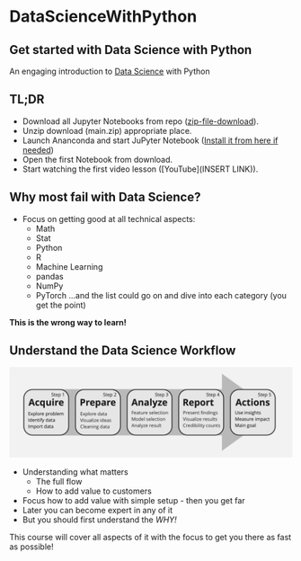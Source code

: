 # DataScienceWithPython

## Get started with Data Science with Python
An engaging introduction to [Data Science](https://www.learnpythonwithrune.org/data-science-2/) with Python

## TL;DR
- Download all Jupyter Notebooks from repo ([zip-file-download](https://github.com/LearnPythonWithRune/DataScienceWithPython/archive/refs/heads/main.zip)).
- Unzip download (main.zip) appropriate place.
- Launch Ananconda and start JuPyter Notebook ([Install it from here if needed](https://www.anaconda.com/products/individual))
- Open the first Notebook from download.
- Start watching the first video lesson ([YouTube](INSERT LINK)).

## Why most fail with Data Science?
- Focus on getting good at all technical aspects:
  - Math
  - Stat
  - Python
  - R
  - Machine Learning
  - pandas
  - NumPy
  - PyTorch
...and the list could go on and dive into each category (you get the point)

**This is the wrong way to learn!**

## Understand the Data Science Workflow
![Data Science Workflow](img/ds-workflow.png)
- Understanding what matters
  - The full flow
  - How to add value to customers
- Focus how to add value with simple setup - then you get far
- Later you can become expert in any of it
- But you should first understand the *WHY!*

This course will cover all aspects of it with the focus to get you there as fast as possible!
